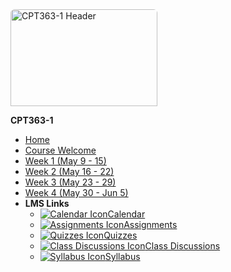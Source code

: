 <img data-src="cpt363-1/images/daria-nepriakhina-614246-unsplash.jpg" alt="CPT363-1 Header" class="banner-image sidebar-nav" width="235" height="155" style="border-radius: 6px 6px 0 0;">

**CPT363-1**

- [Home](cpt363-1/home)
- [Course Welcome](cpt363-1/course-welcome)
- [Week 1 (May 9 - 15)](cpt363-1/module-01)
- [Week 2 (May 16 - 22)](cpt363-1/module-02)
- [Week 3 (May 23 - 29)](cpt363-1/module-03)
- [Week 4 (May 30 - Jun 5)](cpt363-1/module-04)
- **LMS Links**
  - [![Calendar Icon](https://icongr.am/fontawesome/calendar.svg?size=16&color=808080)Calendar](https://canvas.sfu.ca/courses/44038/calendar)
  - [![Assignments Icon](https://icongr.am/fontawesome/pencil.svg?size=16&color=808080)Assignments](https://canvas.sfu.ca/courses/44038/assignments )
  - [![Quizzes Icon](https://icongr.am/fontawesome/check-circle.svg?size=16&color=808080)Quizzes](https://canvas.sfu.ca/courses/44038/quizzes)
  - [![Class Discussions Icon](https://icongr.am/fontawesome/comments-o.svg?size=16&color=808080)Class Discussions](https://canvas.sfu.ca/courses/44038/discussion_topics)
  - [![Syllabus Icon](https://icongr.am/fontawesome/list.svg?size=16&color=808080)Syllabus](https://canvas.sfu.ca/courses/44038/assignments/syllabus)
